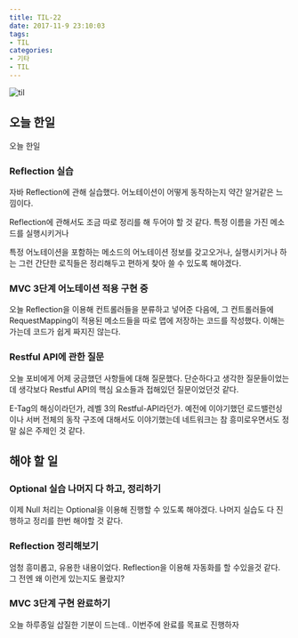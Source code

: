 ```yaml
---
title: TIL-22
date: 2017-11-9 23:10:03
tags:
- TIL
categories:
- 기타
- TIL
---
```


![til](/images/til/til.jpg)

## 오늘 한일

오늘 한일

### Reflection 실습

자바 Reflection에 관해 실습했다. 어노테이션이 어떻게 동작하는지 약간 알거같은 느낌이다.

Reflection에 관해서도 조금 따로 정리를 해 두어야 할 것 같다. 특정 이름을 가진 메소드를 실행시키거나

특정 어노테이션을 포함하는 메소드의 어노테이션 정보를 갖고오거나, 실행시키거나 하는 그런 간단한 로직들은 정리해두고 편하게 찾아 쓸 수 있도록 해야겠다.

### MVC 3단계 어노테이션 적용 구현 중

오늘 Reflection을 이용해 컨트롤러들을 분류하고 넣어준 다음에, 그 컨트롤러들에 RequestMapping이 적용된 메소드들을 따로 맵에 저장하는 코드를 작성했다. 이해는 가는데 코드가 쉽게 짜지진 않는다.

### Restful API에 관한 질문

오늘 포비에게 어제 궁금했던 사항들에 대해 질문했다. 단순하다고 생각한 질문들이었는데 생각보다 Restful API의 핵심 요소들과 접해있던 질문이었던것 같다.

E-Tag의 해싱이라던가, 레벨 3의 Restful-API라던가. 예전에 이야기했던 로드밸런싱이나 서버 전체의 동작 구조에 대해서도 이야기했는데 네트워크는 참 흥미로우면서도 정말 싫은 주제인 것 같다.

## 해야 할 일

### Optional 실습 나머지 다 하고, 정리하기
이제 Null 처리는 Optional을 이용해 진행할 수 있도록 해야겠다. 나머지 실습도 다 진행하고 정리를 한번 해야할 것 같다.

### Reflection 정리해보기
엄청 흥미롭고, 유용한 내용이었다. Reflection을 이용해 자동화를 할 수있을것 같다. 그 전엔 왜 이런게 있는지도 몰랐지?

### MVC 3단계 구현 완료하기
오늘 하루종일 삽질한 기분이 드는데.. 이번주에 완료를 목표로 진행하자